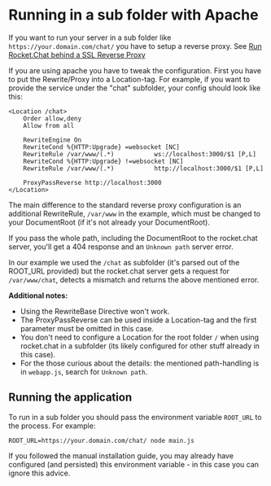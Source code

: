 # Running in a sub folder with Apache

If you want to run your server in a sub folder like `https://your.domain.com/chat/` you have to setup a reverse proxy.
See [Run Rocket.Chat behind a SSL Reverse Proxy](../../../installation/manual-installation/configuring-ssl-reverse-proxy/)

If you are using apache you have to tweak the configuration. First you have to put the Rewrite/Proxy into a Location-tag.
For example, if you want to provide the service under the "chat" subfolder, your config should look like this:

```
<Location /chat>
    Order allow,deny
    Allow from all

    RewriteEngine On
    RewriteCond %{HTTP:Upgrade} =websocket [NC]
    RewriteRule /var/www/(.*)           ws://localhost:3000/$1 [P,L]
    RewriteCond %{HTTP:Upgrade} !=websocket [NC]
    RewriteRule /var/www/(.*)           http://localhost:3000/$1 [P,L]

    ProxyPassReverse http://localhost:3000
</Location>
```

The main difference to the standard reverse proxy configuration is an additional RewriteRule, `/var/www` in the example, which must be changed to your DocumentRoot (if it's not already your DocumentRoot).

If you pass the whole path, including the DocumentRoot to the rocket.chat server, you'll get a 404 response and an `Unknown path` server error.

In our example we used the `/chat` as subfolder (it's parsed out of the ROOT_URL provided) but the rocket.chat server gets a request for `/var/www/chat`, detects a mismatch and returns the above mentioned error.

**Additional notes:**

- Using the RewriteBase Directive won't work.
- The ProxyPassReverse can be used inside a Location-tag and the first parameter must be omitted in this case.
- You don't need to configure a Location for the root folder `/` when using rocket.chat in a subfolder (its likely configured for other stuff already in this case).
- For the those curious about the details: the mentioned path-handling is in `webapp.js`, search for `Unknown path`.

## Running the application

To run in a sub folder you should pass the environment variable `ROOT_URL` to the process.
For example:

```shell
ROOT_URL=https://your.domain.com/chat/ node main.js
```

If you followed the manual installation guide, you may already have configured (and persisted) this environment variable - in this case you can ignore this advice.

